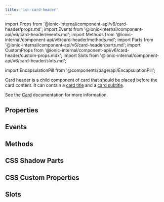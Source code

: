 ```yaml
---
title: 'ion-card-header'
---
```


import Props from '@ionic-internal/component-api/v6/card-header/props.md';
import Events from '@ionic-internal/component-api/v6/card-header/events.md';
import Methods from '@ionic-internal/component-api/v6/card-header/methods.md';
import Parts from '@ionic-internal/component-api/v6/card-header/parts.md';
import CustomProps from '@ionic-internal/component-api/v6/card-header/custom-props.mdx';
import Slots from '@ionic-internal/component-api/v6/card-header/slots.md';

import EncapsulationPill from '@components/page/api/EncapsulationPill';

<EncapsulationPill type="shadow" />

Card header is a child component of card that should be placed before the card content. It can contain a [card title](./card-title) and a [card subtitle](./card-subtitle).

See the [Card](./card) documentation for more information.

## Properties

<Props />

## Events

<Events />

## Methods

<Methods />

## CSS Shadow Parts

<Parts />

## CSS Custom Properties

<CustomProps />

## Slots

<Slots />
